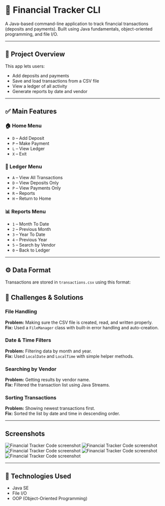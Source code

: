 # 💼 Financial Tracker CLI

A Java-based command-line application to track financial transactions (deposits and payments). Built using Java fundamentals, object-oriented programming, and file I/O.

---

## 📌 Project Overview

This app lets users:
- Add deposits and payments
- Save and load transactions from a CSV file
- View a ledger of all activity
- Generate reports by date and vendor

---

## ✅ Main Features

### 🏠 Home Menu
- `D` – Add Deposit  
- `P` – Make Payment  
- `L` – View Ledger  
- `X` – Exit  

### 📒 Ledger Menu
- `A` – View All Transactions  
- `D` – View Deposits Only  
- `P` – View Payments Only  
- `R` – Reports  
- `H` – Return to Home  

### 📊 Reports Menu
- `1` – Month To Date  
- `2` – Previous Month  
- `3` – Year To Date  
- `4` – Previous Year  
- `5` – Search by Vendor  
- `0` – Back to Ledger  

---

## ⚙️ Data Format

Transactions are stored in `transactions.csv` using this format:

## 🧠 Challenges & Solutions

### File Handling  
**Problem:** Making sure the CSV file is created, read, and written properly.  
**Fix:** Used a `FileManager` class with built-in error handling and auto-creation.

### Date & Time Filters  
**Problem:** Filtering data by month and year.  
**Fix:** Used `LocalDate` and `LocalTime` with simple helper methods.

### Searching by Vendor  
**Problem:** Getting results by vendor name.  
**Fix:** Filtered the transaction list using Java Streams.

### Sorting Transactions  
**Problem:** Showing newest transactions first.  
**Fix:** Sorted the list by date and time in descending order.

---

## Screenshots
![Financial Tracker Code screenshot](./assets/screenshots/img1.png)
![Financial Tracker Code screenshot](assets/screenshots/img2.png)
![Financial Tracker Code screenshot](assets/screenshots/img3.png)
![Financial Tracker Code screenshot](assets/screenshots/img4.png)
![Financial Tracker Code screenshot](assets/screenshots/img5.png)

---

## 🔧 Technologies Used

- Java SE
- File I/O
- OOP (Object-Oriented Programming)
